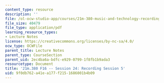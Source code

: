 ```yaml
---
content_type: resource
description: ''
file: /ol-ocw-studio-app/courses/21m-380-music-and-technology-recording-techniques-and-audio-production-fall-2016/9f0db762a41ea177f2151686001b4b09_MIT21M_380F16_ses24_note.pdf
file_size: 40479
file_type: application/pdf
learning_resource_types:
- Lecture Notes
license: https://creativecommons.org/licenses/by-nc-sa/4.0/
ocw_type: OCWFile
parent_title: Lecture Notes
parent_type: CourseSection
parent_uid: 2ec4ba6a-bdfc-e929-0799-1f8fb1b9ada3
resourcetype: Document
title: '21m.380 F16 -- Session 24: Recording Session 5'
uid: 9f0db762-a41e-a177-f215-1686001b4b09
---
```

